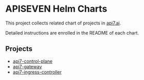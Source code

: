 # APISEVEN Helm Charts

This project collects related chart of projects in [api7.ai](https://api7.ai).

Detailed instructions are enrolled in the README of each chart.

## Projects

* [api7-control-plane](./charts/api7/README.md)
* [api7-gateway](./charts/gateway/README.md)
* [api7-ingress-controller](./charts/ingress-controller/README.md)
